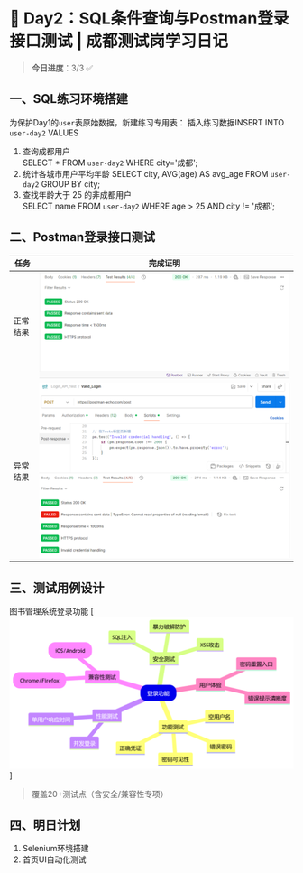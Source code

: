 # 🚀 Day2：SQL条件查询与Postman登录接口测试 | 成都测试岗学习日记
> **今日进度**：3/3 ✅ 
## 一、SQL练习环境搭建
为保护Day1的`user`表原始数据，新建练习专用表：
插入练习数据INSERT INTO `user-day2` VALUES 
1. 查询成都用户  
   SELECT * FROM `user-day2` WHERE city='成都';  
2. 统计各城市用户平均年龄
   SELECT city, AVG(age) AS avg_age 
   FROM `user-day2` 
   GROUP BY city;
3. 查找年龄大于 25 的非成都用户  
   SELECT name FROM `user-day2` 
   WHERE age > 25 AND city != '成都';

## 二、Postman登录接口测试

| 任务 | 完成证明 |
|------|----------|
| 正常结果 | ![功能测试](postman_collection/screenshots/测试结果详情.png)
|异常结果 | ![异常测试](postman_collection/screenshots/错误响应界面.png)


## 三、测试用例设计
图书管理系统登录功能 
[![测试用例导图](test_cases/图书登录测试用例.png)]  
> 覆盖20+测试点（含安全/兼容性专项）

## 四、明日计划
1. Selenium环境搭建  
2. 首页UI自动化测试
